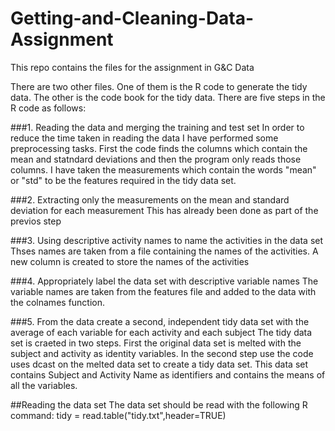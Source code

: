 # Getting-and-Cleaning-Data-Assignment
This repo contains the files for the assignment in G&amp;C Data

There are two other files. One of them is the R code to generate the tidy data. The other is the code book for the tidy data.
There are five steps in the R code as follows:

###1. Reading the data and merging the training and test set
In order to reduce the time taken in reading the data I have performed some preprocessing tasks. First the code finds the columns which contain the mean and statndard deviations and then the program only reads those columns. I have taken the measurements which contain the words "mean" or "std" to be the features required in the tidy data set.

###2. Extracting only the measurements on the mean and standard deviation for each measurement
This has already been done as part of the previos step

###3. Using descriptive activity names to name the activities in the data set
Thses names are taken from a file containing the names of the activities. A new column is created to store the names of the activities

###4. Appropriately label the data set with descriptive variable names
The variable names are taken from the features file and added to the data with the colnames function.

###5. From the data create a second, independent tidy data set with the average of each variable for each activity and each subject
The tidy data set is craeted in two steps. First the original data set is melted with the subject and activity as identity variables. In the second step use the code uses dcast on the melted data set to create a tidy data set. This data set contains Subject and Activity Name as identifiers and contains the means of all the variables.

##Reading the data set
The data set should be read with the following R command:
tidy = read.table("tidy.txt",header=TRUE)
